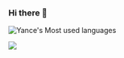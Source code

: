 ### Hi there 👋

<!--
**hyyc554/hyyc554** is a ✨ _special_ ✨ repository because its `README.md` (this file) appears on your GitHub profile.

Here are some ideas to get you started:

- 🔭 I’m currently working on ...
- 🌱 I’m currently learning ...
- 👯 I’m looking to collaborate on ...
- 🤔 I’m looking for help with ...
- 💬 Ask me about ...
- 📫 How to reach me: ...
- 😄 Pronouns: ...
- ⚡ Fun fact: ...
-->
![Yance's Most used languages](https://github-readme-stats.vercel.app/api/top-langs?username=hyyc554&show_icons=true&count_private=true&theme=gotham)

![](https://github-readme-stats.vercel.app/api?username=hyyc554)
